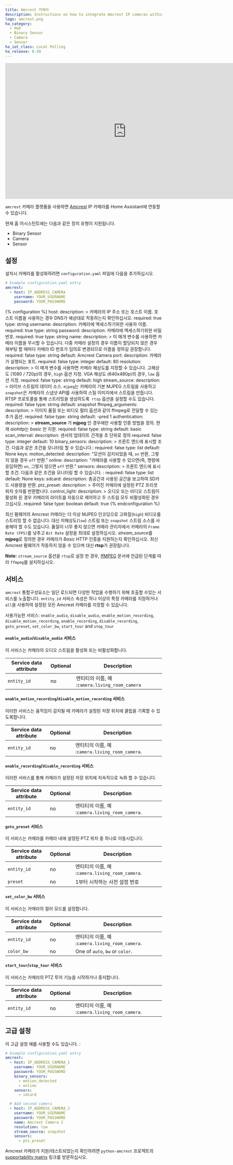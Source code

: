 ```yaml
---
title: Amcrest 카메라
description: Instructions on how to integrate Amcrest IP cameras within Home Assistant.
logo: amcrest.png
ha_category:
  - Hub
  - Binary Sensor
  - Camera
  - Sensor
ha_iot_class: Local Polling
ha_release: 0.49
---
```


<div class='videoWrapper'>
<iframe width="776" height="437" src="https://www.youtube.com/embed/DHH0S2j6uBU" frameborder="0" allow="accelerometer; autoplay; encrypted-media; gyroscope; picture-in-picture" allowfullscreen></iframe>
</div>

`amcrest` 카메라 플랫폼을 사용하면 [Amcrest](https://amcrest.com/) IP 카메라를 Home Assistant에 연동할 수 있습니다.

현재 홈 어시스턴트에는 다음과 같은 장치 유형이 지원됩니다.

- Binary Sensor
- Camera
- Sensor


## 설정

설치시 카메라를 활성화하려면 `configuration.yaml` 파일에 다음을 추가하십시오.

```yaml
# Example configuration.yaml entry
amcrest:
  - host: IP_ADDRESS_CAMERA
    username: YOUR_USERNAME
    password: YOUR_PASSWORD

```

{% configuration %}
host:
  description: >
    카메라의 IP 주소 또는 호스트 이름. 호스트 이름을 사용하는 경우 DNS가 예상대로 작동하는지 확인하십시오.
  required: true
  type: string
username:
  description: 카메라에 액세스하기위한 사용자 이름.
  required: true
  type: string
password:
  description: 카메라에 액세스하기위한 비밀번호.
  required: true
  type: string
name:
  description: >
    이 매개 변수를 사용하면 카메라 이름을 무시할 수 있습니다. 다중 카메라 설정의 경우 이름이 할당되지 않은 경우 재부팅 할 때마다 카메라 ID 번호가 임의로 변경되므로 이름을 정하길 권장합니다.
  required: false
  type: string
  default: Amcrest Camera
port:
  description: 카메라가 실행되는 포트.
  required: false
  type: integer
  default: 80
resolution:
  description: >
    이 매개 변수를 사용하면 카메라 해상도를 지정할 수 있습니다.
    고해상도 (1080 / 720p)의 경우, `high` 옵션 지정.
    VGA 해상도 (640x480p)의 경우, `low` 옵션 지정.
  required: false
  type: string
  default: high
stream_source:
  description: >
    라이브 스트림의 데이터 소스. `mjpeg`는 카메라의 기본 MJPEG 스트림을 사용하고 `snapshot`은 카메라의 스냅샷 API를 사용하여 스틸 이미지에서 스트림을 만듭니다. RTSP 프로토콜을 통해 스트리밍을 생성하도록` rtsp` 옵션을 설정할 수도 있습니다.
  required: false
  type: string
  default: snapshot
ffmpeg_arguments:
  description: >
    이미지 품질 또는 비디오 필터 옵션과 같이 ffmpeg로 전달할 수 있는 추가 옵션.
  required: false
  type: string
  default: -pred 1
authentication:
  description: >
    **stream_source** 가 **mjpeg** 인 경우에만 사용할 인증 방법을 정의. 현재 *aiohttp*는 *basic* 만 지원.
  required: false
  type: string
  default: basic
scan_interval:
  description: 센서의 업데이트 간격을 초 단위로 정의
  required: false
  type: integer
  default: 10
binary_sensors:
  description: >
    프론트 엔드에 표시할 조건.
    다음과 같은 조건을 모니터링 할 수 있습니다.:
  required: false
  type: list
  default: None
  keys:
    motion_detected:
      description: "모션이 감지되었을 때, `on` 반환, 그렇지 않을 경우 `off` 반환."
    online:
      description: "카메라를 사용할 수 있으면(즉, 명령에 응답하면) `on`, 그렇지 않으면 `off` 반환."
sensors:
  description: >
    프론트 엔드에 표시 할 조건.
    다음과 같은 조건을 모니터링 할 수 있습니다. : 
  required: false
  type: list
  default: None
  keys:
    sdcard:
      description: 총공간과 사용된 공간을 보고하여 SD카드 사용량을 반환.
    ptz_preset:
      description: >
        주어진 카메라에 설정된 PTZ 프리셋 위치 숫자를 반환합니다.
control_light:
  description: >
     오디오 또는 비디오 스트림이 활성화 된 경우 카메라의 라이트를 자동으로 제어하고 두 스트림 모두 비활성화된 경우 끄십시오.
  required: false
  type: boolean
  default: true
{% endconfiguration %}

최신 펌웨어의 Amcrest 카메라는 더 이상 MJPEG 인코딩으로 고화질(`high`) 비디오를 스트리밍 할 수 없습니다. 대신 저해상도(`low`) 스트림 또는 `snapshot` 스트림 소스를 사용해야 할 수도 있습니다. 품질이 너무 좋지 않으면 카메라 관리자에서 카메라의 `Frame Rate (FPS)`를 낮추고 `Bit Rate` 설정을 최대로 설정하십시오. *stream_source*를 **mjpeg**로 정의한 경우 카메라가 *Basic* HTTP 인증을 지원하는지 확인하십시오. 최신 Amcrest 펌웨어가 작동하지 않을 수 있으며 대신 **rtsp**가 권장됩니다.

**Note:** `stream_source` 옵션을 `rtsp`로 설정 한 경우, [ffMPEG](/integrations/ffmpeg/) 문서에 언급된 단계를 따라 `ffmpeg`를 설치하십시오.

## 서비스

`amcrest` 통합구성요소는 일단 로드되면 다양한 작업을 수행하기 위해 호출할 수있는 서비스를 노출합니다. `entity_id` 서비스 속성은 하나 이상의 특정 카메라를 지정하거나 `all`을 사용하여 설정된 모든 Amcrest 카메라를 지정할 수 있습니다.

사용가능한 서비스:
`enable_audio`, `disable_audio`,
`enable_motion_recording`, `disable_motion_recording`,
`enable_recording`, `disable_recording`,
`goto_preset`, `set_color_bw`,
`start_tour` and `stop_tour`

#### `enable_audio`/`disable_audio` 서비스

이 서비스는 카메라의 오디오 스트림을 활성화 또는 비활성화합니다.

Service data attribute | Optional | Description
-|-|-
`entity_id` | no | 엔티티의 이름, 예 :`camera.living_room_camera`

#### `enable_motion_recording`/`disable_motion_recording` 서비스

이러한 서비스는 움직임이 감지될 때 카메라가 설정된 저장 위치에 클립을 기록할 수 있도록합니다.

Service data attribute | Optional | Description
-|-|-
`entity_id` | no | 엔티티의 이름, 예 :`camera.living_room_camera`.

#### `enable_recording`/`disable_recording` 서비스

이러한 서비스를 통해 카메라가 설정된 저장 위치에 지속적으로 녹화 할 수 있습니다.

Service data attribute | Optional | Description
-|-|-
`entity_id` | no | 엔티티의 이름, 예 :`camera.living_room_camera`.

#### `goto_preset` 서비스

이 서비스는 카메라를 카메라 내에 설정된 PTZ 위치 중 하나로 이동시킵니다.

Service data attribute | Optional | Description
-|-|-
`entity_id` | no | 엔티티의 이름, 예 :`camera.living_room_camera`.
`preset` | no | 1부터 시작하는 사전 설정 번호

#### `set_color_bw` 서비스

이 서비스는 카메라의 컬러 모드를 설정합니다.

Service data attribute | Optional | Description
-|-|-
`entity_id` | no | 엔티티의 이름, 예 :`camera.living_room_camera`.
`color_bw` | no | One of `auto`, `bw` or `color`.

#### `start_tour`/`stop_tour` 서비스

이 서비스는 카메라의 PTZ 투어 기능을 시작하거나 중지합니다.

Service data attribute | Optional | Description
-|-|-
`entity_id` | no | 엔티티의 이름, 예 :`camera.living_room_camera`.

## 고급 설정

이 고급 설정 예를 사용할 수도 있습니다. : 

```yaml
# Example configuration.yaml entry
amcrest:
  - host: IP_ADDRESS_CAMERA_1
    username: YOUR_USERNAME
    password: YOUR_PASSWORD
    binary_sensors:
      - motion_detected
      - online
    sensors:
      - sdcard

  # Add second camera
  - host: IP_ADDRESS_CAMERA_2
    username: YOUR_USERNAME
    password: YOUR_PASSWORD
    name: Amcrest Camera 2
    resolution: low
    stream_source: snapshot
    sensors:
      - ptz_preset
```

Amcrest 카메라가 지원/테스트되었는지 확인하려면 `python-amcrest` 프로젝트의 [supportability matrix](https://github.com/tchellomello/python-amcrest#supportability-matrix) 링크를 방문하십시오.